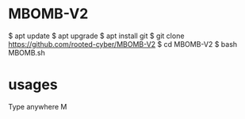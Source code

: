 # MBOMB-V2

 $ apt update
 $ apt upgrade
 $ apt install git
 $ git clone https://github.com/rooted-cyber/MBOMB-V2
 $ cd MBOMB-V2
 $ bash MBOMB.sh

# usages
Type anywhere
M
